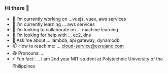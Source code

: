 ### Hi there 👋

- 🔭 I’m currently working on ...vuejs, vuex, aws services
- 🌱 I’m currently learning ... aws services
- 👯 I’m looking to collaborate on ... machine learning
- 🤔 I’m looking for help with ... ec2, dns
- 💬 Ask me about ... lambda, api gateway, dynamodb
- 📫 How to reach me: ... cloud-service@cerujano.com
- 😄 Pronouns: ...
- ⚡ Fun fact: ... i am 2nd year MIT student at Polytechnic University of the Philippines

